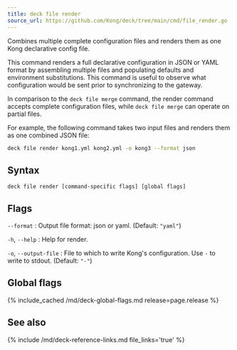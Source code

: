 ```yaml
---
title: deck file render
source_url: https://github.com/Kong/deck/tree/main/cmd/file_render.go
---
```


Combines multiple complete configuration files and renders them as one Kong
declarative config file.

This command renders a full declarative configuration in JSON or YAML format by assembling 
multiple files and populating defaults and environment substitutions. 
This command is useful to observe what configuration would be sent prior to synchronizing to 
the gateway.
 
In comparison to the `deck file merge` command, the render command accepts 
complete configuration files, while `deck file merge` can operate on partial files.

For example, the following command takes two input files and renders them as one 
combined JSON file:

```sh
deck file render kong1.yml kong2.yml -o kong3 --format json
```

## Syntax

```
deck file render [command-specific flags] [global flags]
```

## Flags

`--format`
:  Output file format: json or yaml. (Default: `"yaml"`)

`-h`, `--help`
:  Help for render.

`-o`, `--output-file`
:  File to which to write Kong's configuration. Use `-` to write to stdout. (Default: `"-"`)


## Global flags

{% include_cached /md/deck-global-flags.md release=page.release %}

## See also

{% include /md/deck-reference-links.md file_links='true' %}


